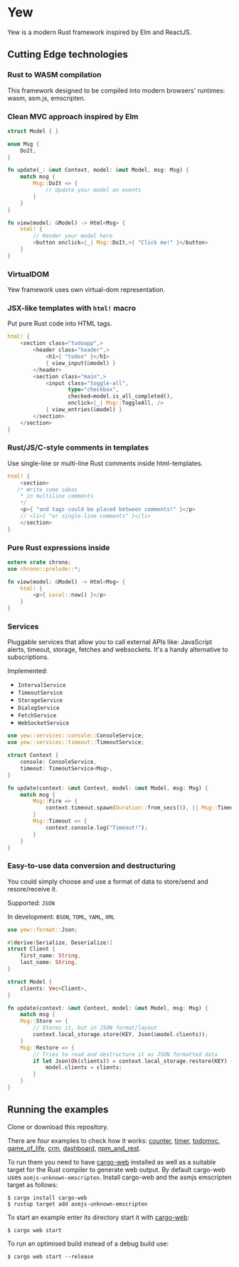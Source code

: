 # Yew

Yew is a modern Rust framework inspired by Elm and ReactJS.

## Cutting Edge technologies

### Rust to WASM compilation

This framework designed to be compiled into modern browsers' runtimes: wasm, asm.js, emscripten.

### Clean MVC approach inspired by Elm

```rust
struct Model { }

enum Msg {
    DoIt,
}

fn update(_: &mut Context, model: &mut Model, msg: Msg) {
    match msg {
        Msg::DoIt => {
            // Update your model on events
        }
    }
}

fn view(model: &Model) -> Html<Msg> {
    html! {
        // Render your model here
        <button onclick=|_| Msg::DoIt,>{ "Click me!" }</button>
    }
}
```

### VirtualDOM

Yew framework uses own virtual-dom representation.

### JSX-like templates with `html!` macro

Put pure Rust code into HTML tags.

```rust
html! {
    <section class="todoapp",>
        <header class="header",>
            <h1>{ "todos" }</h1>
            { view_input(&model) }
        </header>
        <section class="main",>
            <input class="toggle-all",
                   type="checkbox",
                   checked=model.is_all_completed(),
                   onclick=|_| Msg::ToggleAll, />
            { view_entries(&model) }
        </section>
    </section>
}
```

### Rust/JS/C-style comments in templates

Use single-line or multi-line Rust comments inside html-templates.

```rust
html! {
    <section>
   /* Write some ideas
    * in multiline comments
    */
    <p>{ "and tags could be placed between comments!" }</p>
    // <li>{ "or single-line comments" }</li>
    </section>
}
```

### Pure Rust expressions inside

```rust
extern crate chrono;
use chrono::prelude::*;

fn view(model: &Model) -> Html<Msg> {
    html! {
        <p>{ Local::now() }</p>
    }
}
```

### Services

Pluggable services that allow you to call external APIs like:
JavaScript alerts, timeout, storage, fetches and websockets.
It's a handy alternative to subscriptions.

Implemented:
* `IntervalService`
* `TimeoutService`
* `StorageService`
* `DialogService`
* `FetchService`
* `WebSocketService`

```rust
use yew::services::console::ConsoleService;
use yew::services::timeout::TimeoutService;

struct Context {
    console: ConsoleService,
    timeout: TimeoutService<Msg>,
}

fn update(context: &mut Context, model: &mut Model, msg: Msg) {
    match msg {
        Msg::Fire => {
            context.timeout.spawn(Duration::from_secs(5), || Msg::Timeout);
        }
        Msg::Timeout => {
            context.console.log("Timeout!");
        }
    }
}
```

### Easy-to-use data conversion and destructuring

You could simply choose and use a format of data to store/send and resore/receive it.

Supported: `JSON`

In development: `BSON`, `TOML`, `YAML`, `XML`

```rust
use yew::format::Json;

#[derive(Serialize, Deserialize)]
struct Client {
    first_name: String,
    last_name: String,
}

struct Model {
    clients: Vec<Client>,
}

fn update(context: &mut Context, model: &mut Model, msg: Msg) {
    match msg {
    Msg::Store => {
        // Stores it, but in JSON format/layout
        context.local_storage.store(KEY, Json(&model.clients));
    }
    Msg::Restore => {
        // Tries to read and destructure it as JSON formatted data
        if let Json(Ok(clients)) = context.local_storage.restore(KEY) {
            model.clients = clients;
        }
    }
}
```

## Running the examples

Clone or download this repository.

There are four examples to check how it works:
[counter], [timer], [todomvc], [game_of_life], [crm], [dashboard], [npm_and_rest].

To run them you need to have [cargo-web] installed as well as a suitable target
for the Rust compiler to generate web output. By default cargo-web uses
`asmjs-unknown-emscripten`. Install cargo-web and the asmjs emscripten target
as follows:

    $ cargo install cargo-web
    $ rustup target add asmjs-unknown-emscripten

To start an example enter its directory start it with [cargo-web]:

    $ cargo web start

To run an optimised build instead of a debug build use:

    $ cargo web start --release


[counter]: examples/counter
[timer]: examples/timer
[todomvc]: examples/todomvc
[game_of_life]: examples/game_of_life
[crm]: examples/crm
[dashboard]: examples/dashboard
[npm_and_rest]: examples/npm_and_rest
[cargo-web]: https://github.com/koute/cargo-web
